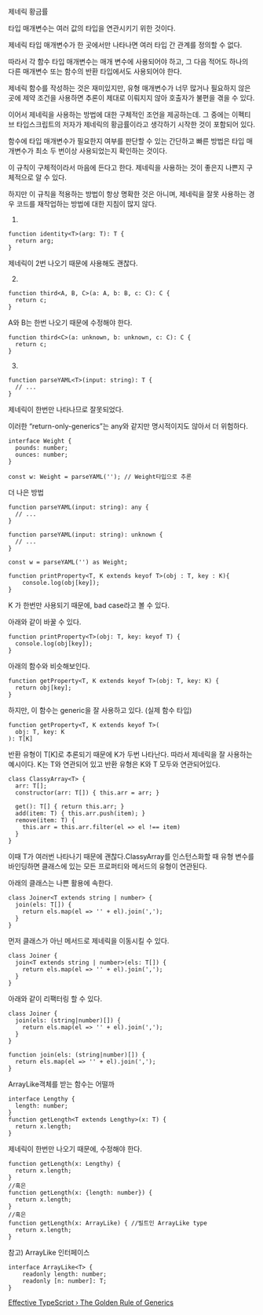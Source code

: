 제네릭 황금률 

타입 매개변수는 여러 값의 타입을 연관시키기 위한 것이다. 

 제네릭 타입 매개변수가 한 곳에서만 나타나면 여러 타입 간 관계를 정의할 수 없다.

따라서 각 함수 타입 매개변수는 매개 변수에 사용되어야 하고, 그 다음 적어도 하나의 다른 매개변수 또는 함수의 반환 타입에서도 사용되어야 한다. 

제네릭 함수를 작성하는 것은 재미있지만, 유형 매개변수가 너무 많거나 필요하지 않은 곳에 제약 조건을 사용하면 추론이 제대로 이뤄지지 않아 호출자가 불편을 겪을 수 있다. 

이어서 제네릭을 사용하는 방법에 대한 구체적인 조언을 제공하는데. 그 중에는 이펙티브 타입스크립트의 저자가 제네릭의 황금률이라고 생각하기 시작한 것이 포함되어 있다.

함수에 타입 매개변수가 필요한지 여부를 판단할 수 있는 간단하고 빠른 방법은 타입 매개변수가 최소 두 번이상 사용되었는지 확인하는 것이다. 

이 규칙이 구체적이라서 마음에 든다고 한다. 제네릭을 사용하는 것이 좋은지 나쁜지 구체적으로 알 수 있다.

하지만 이 규칙을 적용하는 방법이 항상 명확한 것은 아니며, 제네릭을 잘못 사용하는 경우 코드를 재작업하는 방법에 대한 지침이 많지 않다.

1.

```tsx
function identity<T>(arg: T): T {
  return arg;
}
```

제네릭이 2번 나오기 때문에 사용해도 괜찮다.

2.

```tsx
function third<A, B, C>(a: A, b: B, c: C): C {
  return c;
}
```

A와 B는 한번 나오기 때문에 수정해야 한다. 

```tsx
function third<C>(a: unknown, b: unknown, c: C): C {
  return c;
}
```

3.

```tsx
function parseYAML<T>(input: string): T {
  // ...
}
```

제네릭이 한번만 나타나므로 잘못되었다. 

이러한 “return-only-generics”는 any와 같지만 명시적이지도 않아서 더 위험하다.

```tsx
interface Weight {
  pounds: number;
  ounces: number;
}

const w: Weight = parseYAML(''); // Weight타입으로 추론
```

더 나은 방법

```tsx
function parseYAML(input: string): any {
  // ...
}
```

```tsx
function parseYAML(input: string): unknown {
  // ...
}

const w = parseYAML('') as Weight;
```

```tsx
function printProperty<T, K extends keyof T>(obj : T, key : K){
	console.log(obj[key]);
}
```

K 가 한번만 사용되기 때문에, bad case라고 볼 수 있다.

아래와 같이 바꿀 수 있다. 

```tsx
function printProperty<T>(obj: T, key: keyof T) {
  console.log(obj[key]);
}
```

아래의 함수와 비슷해보인다. 

```tsx
function getProperty<T, K extends keyof T>(obj: T, key: K) {
  return obj[key];
}
```

하지만, 이 함수는 generic을 잘 사용하고 있다. (실제 함수 타입)

```tsx
function getProperty<T, K extends keyof T>(
  obj: T, key: K
): T[K]
```

반환 유형이 T[K]로 추론되기 때문에 K가 두번 나타난다. 따라서 제네릭을 잘 사용하는 예시이다. K는 T와 연관되어 있고 반환 유형은 K와 T 모두와 연관되어있다. 

```tsx
class ClassyArray<T> {
  arr: T[];
  constructor(arr: T[]) { this.arr = arr; }

  get(): T[] { return this.arr; }
  add(item: T) { this.arr.push(item); }
  remove(item: T) {
    this.arr = this.arr.filter(el => el !== item)
  }
}
```

이때 T가 여러번 나타나기 때문에 괜찮다.ClassyArray를 인스턴스화할 때 유형 변수를 바인딩하면 클래스에 있는 모든 프로퍼티와 메서드의 유형이 연관된다.

아래의 클래스는 나쁜 활용에 속한다. 

```tsx
class Joiner<T extends string | number> {
  join(els: T[]) {
    return els.map(el => '' + el).join(',');
  }
}
```

먼저 클래스가 아닌 메서드로 제네릭을 이동시킬 수 있다.

```tsx
class Joiner {
  join<T extends string | number>(els: T[]) {
    return els.map(el => '' + el).join(',');
  }
}
```

아래와 같이 리팩터링 할 수 있다. 

```tsx
class Joiner {
  join(els: (string|number)[]) {
    return els.map(el => '' + el).join(',');
  }
}

function join(els: (string|number)[]) {
  return els.map(el => '' + el).join(',');
}
```

ArrayLike객체를 받는 함수는 어떨까

```tsx
interface Lengthy {
  length: number;
}
function getLength<T extends Lengthy>(x: T) {
  return x.length;
}
```

제네릭이 한번만 나오기 때문에, 수정해야 한다. 

```tsx
function getLength(x: Lengthy) {
  return x.length;
}
//혹은
function getLength(x: {length: number}) {
  return x.length;
}
//혹은
function getLength(x: ArrayLike) { //빌트인 ArrayLike type
  return x.length;
}
```

참고) ArrayLike 인터페이스

```tsx
interface ArrayLike<T> {
    readonly length: number;
    readonly [n: number]: T;
}
```

[Effective TypeScript › The Golden Rule of Generics](https://effectivetypescript.com/2020/08/12/generics-golden-rule/)

